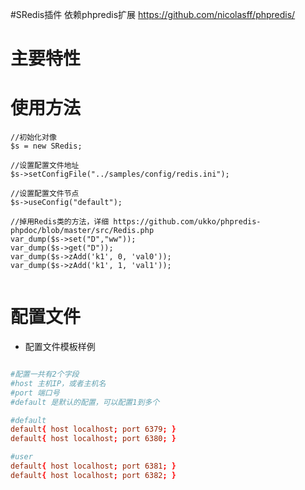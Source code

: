 #SRedis插件
依赖phpredis扩展 https://github.com/nicolasff/phpredis/

# 主要特性 #


# 使用方法 #

```
//初始化对像
$s = new SRedis;

//设置配置文件地址
$s->setConfigFile("../samples/config/redis.ini");

//设置配置文件节点
$s->useConfig("default");

//掉用Redis类的方法，详细 https://github.com/ukko/phpredis-phpdoc/blob/master/src/Redis.php
var_dump($s->set("D","ww"));
var_dump($s->get("D"));
var_dump($s->zAdd('k1', 0, 'val0'));
var_dump($s->zAdd('k1', 1, 'val1'));


```

# 配置文件 #
  * 配置文件模板样例
```conf

#配置一共有2个字段
#host 主机IP，或者主机名
#port 端口号
#default 是默认的配置，可以配置1到多个

#default
default{ host localhost; port 6379; }
default{ host localhost; port 6380; }

#user
default{ host localhost; port 6381; }
default{ host localhost; port 6382; }


```